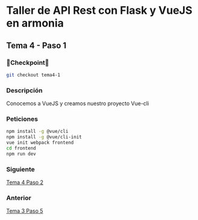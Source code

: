# Taller de API Rest con Flask y VueJS en armonia

## Tema 4 - Paso 1

### 🎈Checkpoint🎈

```bash
git checkout tema4-1
```

### Descripción

Conocemos a VueJS y creamos nuestro proyecto Vue-cli

### Peticiones

```bash
npm install -g @vue/cli
npm install -g @vue/cli-init
vue init webpack frontend
cd frontend
npm run dev
```

### Siguiente

[Tema 4 Paso 2](https://github.com/tanrax/workshop-flask-with-vuejs/tree/tema4-2)

### Anterior

[Tema 3 Paso 5](https://github.com/tanrax/workshop-flask-with-vuejs/tree/tema3-5)
